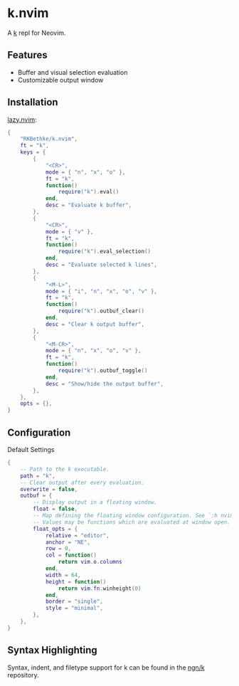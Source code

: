 # k.nvim

A [k](<https://en.wikipedia.org/wiki/K_(programming_language)>) repl for Neovim.

## Features

- Buffer and visual selection evaluation
- Customizable output window

## Installation

[lazy.nvim](https://github.com/folke/lazy.nvim):

<!-- setup:start -->

```lua
{
	"RKBethke/k.nvim",
	ft = "k",
	keys = {
		{
			"<CR>",
			mode = { "n", "x", "o" },
			ft = "k",
			function()
				require("k").eval()
			end,
			desc = "Evaluate k buffer",
		},
		{
			"<CR>",
			mode = { "v" },
			ft = "k",
			function()
				require("k").eval_selection()
			end,
			desc = "Evaluate selected k lines",
		},
		{
			"<M-L>",
			mode = { "i", "n", "x", "o", "v" },
			ft = "k",
			function()
				require("k").outbuf_clear()
			end,
			desc = "Clear k output buffer",
		},
		{
			"<M-CR>",
			mode = { "n", "x", "o", "v" },
			ft = "k",
			function()
				require("k").outbuf_toggle()
			end,
			desc = "Show/hide the output buffer",
		},
	},
	opts = {},
}
```

<!-- setup:end -->

## Configuration

<!-- config:start -->

Default Settings

```lua
{
    -- Path to the k executable.
    path = "k",
    -- Clear output after every evaluation.
    overwrite = false,
	outbuf = {
        -- Display output in a floating window.
        float = false,
        -- Map defining the floating window configuration. See `:h nvim_open_win`
        -- Values may be functions which are evaluated at window open.
		float_opts = {
			relative = "editor",
			anchor = "NE",
			row = 0,
			col = function()
				return vim.o.columns
			end,
			width = 64,
			height = function()
				return vim.fn.winheight(0)
			end,
			border = "single",
			style = "minimal",
		},
    },
}
```

<!-- config:end -->

## Syntax Highlighting

Syntax, indent, and filetype support for k can be found in the
[ngn/k](https://codeberg.org/ngn/k/src/branch/master/vim-k) repository.
